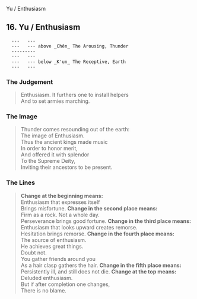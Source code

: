 Yu / Enthusiasm
## 16. Yu / Enthusiasm
      ---   ---
      ---   --- above _Chên_ The Arousing, Thunder  
      ---------
      ---   ---
      ---   --- below _K'un_ The Receptive, Earth  
      ---   ---
### The Judgement
> Enthusiasm. It furthers one to install helpers  
 And to set armies marching.
### The Image
> Thunder comes resounding out of the earth:  
 The image of Enthusiasm.  
 Thus the ancient kings made music  
 In order to honor merit,  
 And offered it with splendor  
 To the Supreme Deity,  
 Inviting their ancestors to be present.
### The Lines

 > **Change at the beginning means:**  
 Enthusiasm that expresses itself  
 Brings misfortune.
 > **Change in the second place means:**  
 Firm as a rock. Not a whole day.  
 Perseverance brings good fortune.
 > **Change in the third place means:**  
 Enthusiasm that looks upward creates remorse.  
 Hesitation brings remorse.
 > **Change in the fourth place means:**  
 The source of enthusiasm.  
 He achieves great things.  
 Doubt not.  
 You gather friends around you  
 As a hair clasp gathers the hair.
 > **Change in the fifth place means:**  
 Persistently ill, and still does not die.
 > **Change at the top means:**  
 Deluded enthusiasm.  
 But if after completion one changes,  
 There is no blame.



